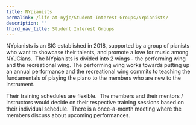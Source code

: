 ```yaml
---
title: NYpianists
permalink: /life-at-nyjc/Student-Interest-Groups/NYpianists/
description: ""
third_nav_title: Student Interest Groups
---
```


NYpianists is an SIG established in 2018, supported by a group of pianists who want to showcase their talents, and promote a love for music among NYJCians.  The NYpianists is divided into 2 wings - the performing wing and the recreational wing. The performing wing works towards putting up an annual performance and the recreational wing commits to teaching the fundamentals of playing the piano to the members who are new to the instrument.  
  
Their training schedules are flexible.  The members and their mentors / instructors would decide on their respective training sessions based on their individual schedule.  There is a once-a-month meeting where the members discuss about upcoming performances.